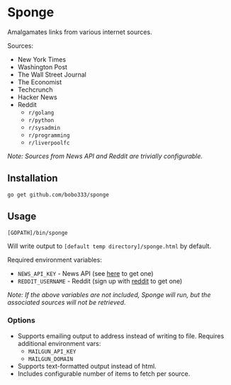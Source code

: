 # Sponge

Amalgamates links from various internet sources.

Sources:
- New York Times
- Washington Post
- The Wall Street Journal
- The Economist
- Techcrunch
- Hacker News
- Reddit
    - `r/golang`
    - `r/python`
    - `r/sysadmin`
    - `r/programming`
    - `r/liverpoolfc`

*Note: Sources from News API and Reddit are trivially configurable.*


## Installation
    go get github.com/bobo333/sponge

## Usage

    [GOPATH]/bin/sponge
    
Will write output to `[default temp directory]/sponge.html` by default.

Required environment variables:
- `NEWS_API_KEY` - News API (see [here](https://newsapi.org/) to get one)
- `REDDIT_USERNAME` - Reddit (sign up with [reddit](https://www.reddit.com/) to get one)

*Note: If the above variables are not included, Sponge will run, but the associated sources will not be retrieved.*


### Options

- Supports emailing output to address instead of writing to file. Requires additional environment vars:
    - `MAILGUN_API_KEY`
    - `MAILGUN_DOMAIN`
- Supports text-formatted output instead of html.
- Includes configurable number of items to fetch per source.